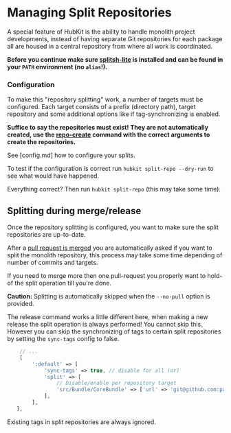 Managing Split Repositories
===========================

A special feature of HubKit is the ability to handle monolith project developments,
instead of having separate Git repositories for each package all are housed in a
central repository from where all work is coordinated.

**Before you continue make sure [splitsh-lite](https://github.com/splitsh/lite) is
installed and can be found in your `PATH` environment (no `alias`!).**

### Configuration

To make this "repository splitting" work, a number of targets must
be configured. Each target consists of a prefix (directory path),
target repository and some additional options like if tag-synchronizing is enabled.

**Suffice to say the repositories must exist! They are not automatically created,
use the [repo-create](commands/repo-create.md) command with the correct arguments
to create the repositories.**

See [config.md] how to configure your splits.

To test if the configuration is correct run `hubkit split-repo --dry-run`
to see what would have happened.

Everything correct? Then run `hubkit split-repo` (this may take some time).

## Splitting during merge/release

Once the repository splitting is configured, you want to make sure the split repositories
are up-to-date.

After a [pull request is merged](commands/merge.md) you are automatically asked if you want
to split the monolith repository, this process may take some time depending of number
of commits and targets.

If you need to merge more then one pull-request you properly want to hold-of
the split operation till you're done.

**Caution:** Splitting is automatically skipped when the `--no-pull` option is provided.

The release command works a little different here, when making a new release the
split operation is always performed! You cannot skip this. However you can skip
the synchronizing of tags to certain split repositories by setting the `sync-tags`
config to false.

```php
    // ...
    [
        ':default' => [
            'sync-tags' => true, // disable for all (or)
            'split' => [
                // Disable/enable per repository target
                'src/Bundle/CoreBundle' => ['url' => 'git@github.com:park-manager/core-bundle.git', 'sync-tags' => true],
            ],
        ],
   ],
```

Existing tags in split repositories are always ignored.
